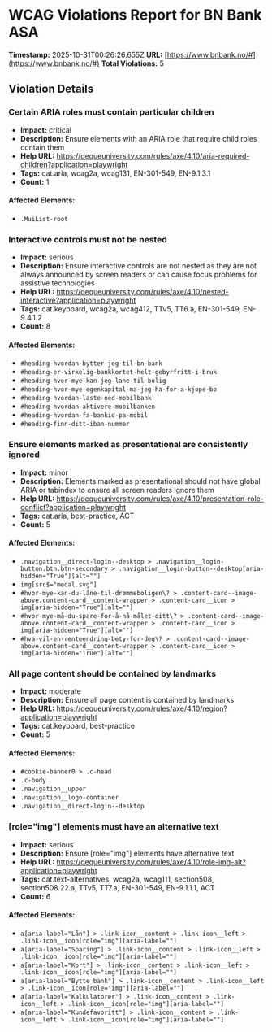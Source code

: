 # WCAG Violations Report for BN Bank ASA

**Timestamp:** 2025-10-31T00:26:26.655Z
**URL:** [https://www.bnbank.no/#](https://www.bnbank.no/#)
**Total Violations:** 5

## Violation Details

### Certain ARIA roles must contain particular children

- **Impact:** critical
- **Description:** Ensure elements with an ARIA role that require child roles contain them
- **Help URL:** https://dequeuniversity.com/rules/axe/4.10/aria-required-children?application=playwright
- **Tags:** cat.aria, wcag2a, wcag131, EN-301-549, EN-9.1.3.1
- **Count:** 1

#### Affected Elements:

- `.MuiList-root`

### Interactive controls must not be nested

- **Impact:** serious
- **Description:** Ensure interactive controls are not nested as they are not always announced by screen readers or can cause focus problems for assistive technologies
- **Help URL:** https://dequeuniversity.com/rules/axe/4.10/nested-interactive?application=playwright
- **Tags:** cat.keyboard, wcag2a, wcag412, TTv5, TT6.a, EN-301-549, EN-9.4.1.2
- **Count:** 8

#### Affected Elements:

- `#heading-hvordan-bytter-jeg-til-bn-bank`
- `#heading-er-virkelig-bankkortet-helt-gebyrfritt-i-bruk`
- `#heading-hvor-mye-kan-jeg-lane-til-bolig`
- `#heading-hvor-mye-egenkapital-ma-jeg-ha-for-a-kjope-bo`
- `#heading-hvordan-laste-ned-mobilbank`
- `#heading-hvordan-aktivere-mobilbanken`
- `#heading-hvordan-fa-bankid-pa-mobil`
- `#heading-finn-ditt-iban-nummer`

### Ensure elements marked as presentational are consistently ignored

- **Impact:** minor
- **Description:** Elements marked as presentational should not have global ARIA or tabindex to ensure all screen readers ignore them
- **Help URL:** https://dequeuniversity.com/rules/axe/4.10/presentation-role-conflict?application=playwright
- **Tags:** cat.aria, best-practice, ACT
- **Count:** 5

#### Affected Elements:

- `.navigation__direct-login--desktop > .navigation__login-button.btn.btn-secondary > .navigation__login-button--desktop[aria-hidden="True"][alt=""]`
- `img[src$="medal.svg"]`
- `#hvor-mye-kan-du-låne-til-drømmeboligen\? > .content-card--image-above.content-card__content-wrapper > .content-card__icon > img[aria-hidden="True"][alt=""]`
- `#hvor-mye-må-du-spare-for-å-nå-målet-ditt\? > .content-card--image-above.content-card__content-wrapper > .content-card__icon > img[aria-hidden="True"][alt=""]`
- `#hva-vil-en-renteendring-bety-for-deg\? > .content-card--image-above.content-card__content-wrapper > .content-card__icon > img[aria-hidden="True"][alt=""]`

### All page content should be contained by landmarks

- **Impact:** moderate
- **Description:** Ensure all page content is contained by landmarks
- **Help URL:** https://dequeuniversity.com/rules/axe/4.10/region?application=playwright
- **Tags:** cat.keyboard, best-practice
- **Count:** 5

#### Affected Elements:

- `#cookie-banner0 > .c-head`
- `.c-body`
- `.navigation__upper`
- `.navigation__logo-container`
- `.navigation__direct-login--desktop`

### [role="img"] elements must have an alternative text

- **Impact:** serious
- **Description:** Ensure [role="img"] elements have alternative text
- **Help URL:** https://dequeuniversity.com/rules/axe/4.10/role-img-alt?application=playwright
- **Tags:** cat.text-alternatives, wcag2a, wcag111, section508, section508.22.a, TTv5, TT7.a, EN-301-549, EN-9.1.1.1, ACT
- **Count:** 6

#### Affected Elements:

- `a[aria-label="Lån"] > .link-icon__content > .link-icon__left > .link-icon__icon[role="img"][aria-label=""]`
- `a[aria-label="Sparing"] > .link-icon__content > .link-icon__left > .link-icon__icon[role="img"][aria-label=""]`
- `a[aria-label="Kort"] > .link-icon__content > .link-icon__left > .link-icon__icon[role="img"][aria-label=""]`
- `a[aria-label="Bytte bank"] > .link-icon__content > .link-icon__left > .link-icon__icon[role="img"][aria-label=""]`
- `a[aria-label="Kalkulatorer"] > .link-icon__content > .link-icon__left > .link-icon__icon[role="img"][aria-label=""]`
- `a[aria-label="Kundefavoritt"] > .link-icon__content > .link-icon__left > .link-icon__icon[role="img"][aria-label=""]`
